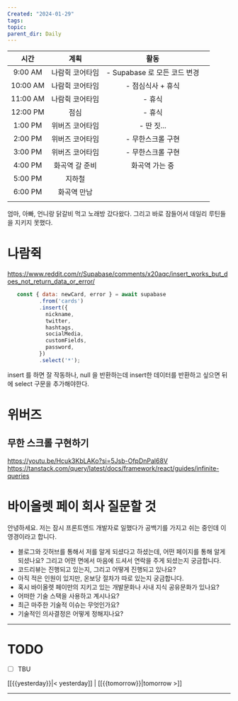 ```yaml
---
Created: "2024-01-29"
tags: 
topic: 
parent_dir: Daily
---
```

|    시간    |    계획    |          활동           |     |
| :------: | :------: | :-------------------: | --- |
| 9:00 AM  | 나람쥑 코어타임 | - Supabase 로 모든 코드 변경 |     |
| 10:00 AM | 나람쥑 코어타임 |      - 점심식사 + 휴식      |     |
| 11:00 AM | 나람쥑 코어타임 |         - 휴식          |     |
| 12:00 PM |    점심    |         - 휴식          |     |
| 1:00 PM  | 위버즈 코어타임 |       - 딴 짓...        |     |
| 2:00 PM  | 위버즈 코어타임 |      - 무한스크롤 구현       |     |
| 3:00 PM  | 위버즈 코어타임 |      - 무한스크롤 구현       |     |
| 4:00 PM  | 화곡역 갈 준비 |       화곡역 가는 중        |     |
| 5:00 PM  |   지하철    |                       |     |
| 6:00 PM  |  화곡역 만남  |                       |     |
|          |          |                       |     |

엄마, 아빠, 언니랑 닭갈비 먹고 노래방 갔다왔다. 그리고 바로 잠들어서 데일리 루틴들을 지키지 못했다.
# 나람쥑
https://www.reddit.com/r/Supabase/comments/x20aqc/insert_works_but_does_not_return_data_or_error/
```js
   const { data: newCard, error } = await supabase
          .from('cards')
          .insert({
            nickname,
            twitter,
            hashtags,
            socialMedia,
            customFields,
            password,
          })
          .select('*');
```
insert 를 하면 잘 작동하나, null 을 반환하는데 insert한 데이터를 반환하고 싶으면 뒤에 select 구문을 추가해야한다. 
# 위버즈
## 무한 스크롤 구현하기
https://youtu.be/Hcuk3KbLAKo?si=5Jsb-OfpDnPal68V
https://tanstack.com/query/latest/docs/framework/react/guides/infinite-queries
# 바이올렛 페이 회사 질문할 것
안녕하세요. 저는 잠시 프론트엔드 개발자로 일했다가 공백기를 가지고 쉬는 중인데 이영경이라고 합니다. 

- 블로그와 깃허브를 통해서 저를 알게 되셨다고 하셨는데, 어떤 페이지를 통해 알게 되셨나요? 그리고 어떤 면에서 마음에 드셔서 연락을 주게 되셨는지 궁금합니다.
- 코드리뷰는 진행되고 있는지, 그리고 어떻게 진행되고 있나요? 
- 아직 적은 인원이 있지만, 온보당 절차가 따로 있는지 궁금합니다. 
- 혹시 바이올렛 페이만의 지키고 있는 개발문화나 사내 지식 공유문화가 있나요?
- 어떠한 기술 스택을 사용하고 계시나요?
- 최근 마주한 기술적 이슈는 무엇인가요?
- 기술적인 의사결정은 어떻게 정해지나요?
----
# TODO
- [ ] TBU 
  
[[{{yesterday}}|< yesterday]] | [[{{tomorrow}}|tomorrow >]]  
  
---  
